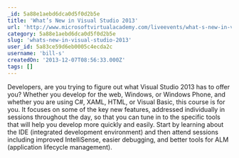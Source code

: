 ```yaml
---
_id: 5a88e1aebd6dca0d5f0d2b5e
title: 'What’s New in Visual Studio 2013'
url: 'http://www.microsoftvirtualacademy.com/liveevents/what-s-new-in-visual-studio-2013#?fbid=w5_iwLkbZhf'
category: 5a88e1aebd6dca0d5f0d2b5e
slug: 'whats-new-in-visual-studio-2013'
user_id: 5a83ce59d6eb0005c4ecda2c
username: 'bill-s'
createdOn: '2013-12-07T08:56:33.000Z'
tags: []
---
```


Developers, are you trying to figure out what Visual Studio 2013 has to offer you? Whether you develop for the web, Windows, or Windows Phone, and whether you are using C#, XAML, HTML, or Visual Basic, this course is for you. It focuses on some of the key new features, addressed individually in sessions throughout the day, so that you can tune in to the specific tools that will help you develop more quickly and easily. Start by learning about the IDE (integrated development environment) and then attend sessions including improved IntelliSense, easier debugging, and better tools for ALM (application lifecycle management).
